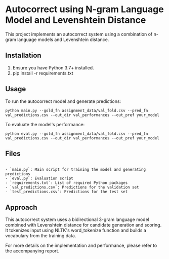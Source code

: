 # Autocorrect using N-gram Language Model and Levenshtein Distance

This project implements an autocorrect system using a combination of n-gram language models and Levenshtein distance.

## Installation

1. Ensure you have Python 3.7+ installed.
2. pip install -r requirements.txt

## Usage

To run the autocorrect model and generate predictions:
```angular2html
python main.py --gold_fn assignment_data/val_fold.csv --pred_fn val_predictions.csv --out_dir val_performances --out_pref your_model
```
To evaluate the model's performance:
```angular2html
python eval.py --gold_fn assignment_data/val_fold.csv --pred_fn val_predictions.csv --out_dir val_performances --out_pref your_model
```

## Files
```angular2html

- `main.py`: Main script for training the model and generating predictions
- `eval.py`: Evaluation script
- `requirements.txt`: List of required Python packages
- `val_predictions.csv`: Predictions for the validation set
- `test_predictions.csv`: Predictions for the test set
```
## Approach

This autocorrect system uses a bidirectional 3-gram language model combined with Levenshtein distance for candidate generation and scoring. It tokenizes input using NLTK's word_tokenize function and builds a vocabulary from the training data.

For more details on the implementation and performance, please refer to the accompanying report.

